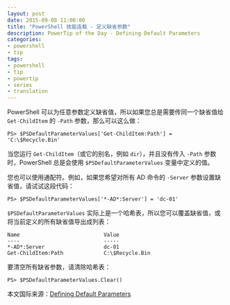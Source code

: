 ```yaml
---
layout: post
date: 2015-09-08 11:00:00
title: "PowerShell 技能连载 - 定义缺省参数"
description: PowerTip of the Day - Defining Default Parameters
categories:
- powershell
- tip
tags:
- powershell
- tip
- powertip
- series
- translation
---
```

PowerShell 可以为任意参数定义缺省值，所以如果您总是需要传同一个缺省值给 `Get-ChildItem` 的 `-Path` 参数，那么可以这么做：

    PS> $PSDefaultParameterValues['Get-ChildItem:Path'] = 'C:\$Recycle.Bin'

当您运行 `Get-ChildItem`（或它的别名，例如 `dir`），并且没有传入 `-Path` 参数时，PowerShell 总是会使用 `$PSDefaultParameterValues` 变量中定义的值。

您也可以使用通配符。例如，如果您希望对所有 AD 命令的 `-Server` 参数设置缺省值，请试试这段代码：

    PS> $PSDefaultParameterValues['*-AD*:Server'] = 'dc-01'


`$PSDefaultParameterValues` 实际上是一个哈希表，所以您可以覆盖缺省值，或将当前定义的所有缺省值导出成列表：

    Name                           Value                                                                 
    ----                           -----                                                                 
    *-AD*:Server                   dc-01                                                                 
    Get-ChildItem:Path             C:\$Recycle.Bin

要清空所有缺省参数，请清除哈希表：

    PS> $PSDefaultParameterValues.Clear()

<!--more-->
本文国际来源：[Defining Default Parameters](http://community.idera.com/powershell/powertips/b/tips/posts/defining-default-parameters)
